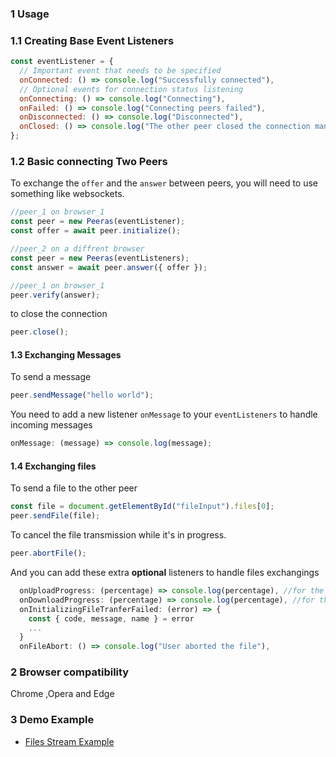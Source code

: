 ### 1 Usage

### 1.1 Creating Base Event Listeners

```js
const eventListener = {
  // Important event that needs to be specified
  onConnected: () => console.log("Successfully connected"),
  // Optional events for connection status listening
  onConnecting: () => console.log("Connecting"),
  onFailed: () => console.log("Connecting peers failed"),
  onDisconnected: () => console.log("Disconnected"),
  onClosed: () => console.log("The other peer closed the connection manually"),
};
```

### 1.2 Basic connecting Two Peers

To exchange the `offer` and the `answer` between peers, you will need to use something like websockets.

```js
//peer_1 on browser_1
const peer = new Peeras(eventListener);
const offer = await peer.initialize();
```

```js
//peer_2 on a diffrent browser
const peer = new Peeras(eventListeners);
const answer = await peer.answer({ offer });
```

```js
//peer_1 on browser_1
peer.verify(answer);
```

to close the connection

```js
peer.close();
```

#### 1.3 Exchanging Messages

To send a message

```js
peer.sendMessage("hello world");
```

You need to add a new listener `onMessage` to your `eventListeners` to handle incoming messages

```js
onMessage: (message) => console.log(message);
```

#### 1.4 Exchanging files

To send a file to the other peer

```js
const file = document.getElementById("fileInput").files[0];
peer.sendFile(file);
```

To cancel the file transmission while it's in progress.

```js
peer.abortFile();
```

And you can add these extra **optional** listeners to handle files exchangings

```js
  onUploadProgress: (percentage) => console.log(percentage), //for the sender
  onDownloadProgress: (percentage) => console.log(percentage), //for the reciever
  onInitializingFileTranferFailed: (error) => {
    const { code, message, name } = error
    ...
  }
  onFileAbort: () => console.log("User aborted the file"),
```

### 2 Browser compatibility

Chrome ,Opera and Edge

### 3 Demo Example

- [Files Stream Example](/examples/filesStreaming/)
